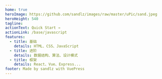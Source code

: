 ```yaml
---
home: true
heroImage: https://github.com/sandlz/images/raw/master/uPic/sand.jpeg
heroHeight: 540
tagline:
actionText: Quick Start →
actionLink: /base/javascript
features:
  - title: 基础
    details: HTML、CSS、JavaScript
  - title: 进阶
    details: 数据结构、算法、设计模式
  - title: 框架
    details: React、Vue、Express...
footer: Made by sandlz with VuePress
---
```

